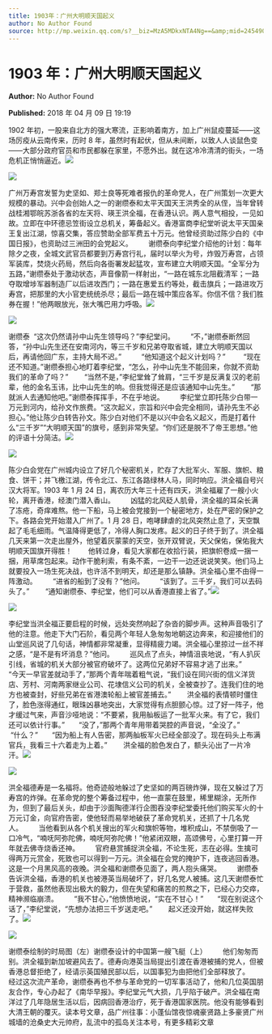 ```yaml
---
title: 1903年：广州大明顺天国起义
author: No Author Found
source: http://mp.weixin.qq.com/s?__biz=MzA5MDkxNTA4Ng==&amp;mid=2454907005&amp;idx=1&amp;sn=ad2c8f39cd2459cd07a338af17ee8be8&amp;chksm=87a2201cb0d5a90ac645f100e7042c22f6705ffd6964e7f5ba0754644d04e923681bb047a2b6#rd
---
```


# 1903 年：广州大明顺天国起义

**Author:** No Author Found

**Published:** 2018 年 04 月 09 日 19:19

1902 年初，一股来自北方的强大寒流，正影响着南方，加上广州鼠疫蔓延——这场厉疫从云南传来，历时 8 年，虽然时有起伏，但从未间断，以致人人谈鼠色变——大部分政府官员和市民都躲在家里，不愿外出。就在这冷冷清清的街头，一场危机正悄悄逼近。![](https://mmbiz.qpic.cn/mmbiz_jpg/PJWG74pLsMaLKGVtvYEiaRkDCibkJVfnRxMsHiato4Eia9jwB4KJpQ427kqDNDw9YNYJKCaQjIRf8A7r0q4tlUbmMg/640?wx_fmt=jpeg)

![](https://mmbiz.qpic.cn/mmbiz_png/PJWG74pLsMaLKGVtvYEiaRkDCibkJVfnRxBsmjKQq5Hnckkn3aL7SZgZ5e18CPBKuQLMPgDVXeQg9fZP29sZMasQ/640?wx_fmt=png)

广州万寿宫发誓为史坚如、郑士良等死难者报仇的革命党人，在广州策划一次更大规模的暴动。兴中会创始人之一的谢缵泰和太平天国天王洪秀全的从侄，当年曾转战桂湘鄂皖苏浙各省的左天将、瑛王洪全福，在香港认识。两人意气相投，一见如故。立即在中环德忌笠街设立总机关，筹备起义。香港富商李纪堂听说太平天国亲王复出江湖，惊喜交集，答应赞助全部军费五十万元。他曾经资助过陈少白的《中国日报》，也资助过三洲田的会党起义。        谢缵泰向李纪堂介绍他的计划：每年除夕之夜，全城文武官员都要到万寿宫行礼，届时以举火为号，炸毁万寿宫，占领军装库，焚烧火药局，然后向各衙署发起猛攻，宣布建立大明顺天国。“全军分为五路，”谢缵泰处于激动状态，声音像箭一样射出，“一路在城东北阻截清军；一路夺取增埗军器制造厂以后进攻西门；一路在惠爱五约等处，截击旗兵；一路进攻万寿宫，把那里的大小官吏统统杀尽；最后一路在城中策应各军。你信不信？我们胜券在握！”他两眼放光，张大嘴巴用力呼吸。![](https://mmbiz.qpic.cn/mmbiz_jpg/PJWG74pLsMaLKGVtvYEiaRkDCibkJVfnRx3FibptamcZpGhoX43BZVLicDzmaAQF04cd4eRon4jKxrD7P6LAg5Twvw/640?wx_fmt=jpeg)

![](https://mmbiz.qpic.cn/mmbiz_png/PJWG74pLsMaLKGVtvYEiaRkDCibkJVfnRxBsmjKQq5Hnckkn3aL7SZgZ5e18CPBKuQLMPgDVXeQg9fZP29sZMasQ/640?wx_fmt=png)

谢缵泰  “这次仍然请孙中山先生领导吗？”李纪堂问。        “不，”谢缵泰断然回答，“孙中山先生还在安南河内，等三千岁和兄弟夺取省城，建立大明顺天国以后，再请他回广东，主持大局不迟。”          “他知道这个起义计划吗？”         “现在还不知道。”谢缵泰担心地盯着李纪堂，“怎么，孙中山先生不能回来，你就不资助我们的革命了吗？”        “当然不是，”李纪堂耸了耸肩，“三千岁是反满复汉的老前辈，他的金名玉讳，比中山先生的响。但我觉得还是应该通知中山先生。”        “那就派人去通知他吧。”谢缵泰挥挥手，不在乎地说。        李纪堂立即托陈少白带一万元到河内，给孙文作旅费。“这次起义，宗旨和兴中会完全相同，请孙先生不必担心。”他让陈少白转告孙文。陈少白对他们不是以兴中会名义起义，而是打着什么“三千岁”“大明顺天国”的旗号，感到非常失望。“你们还是脱不了帝王思想。”他的评语十分简洁。![](https://mmbiz.qpic.cn/mmbiz_jpg/PJWG74pLsMaLKGVtvYEiaRkDCibkJVfnRxOxF1wMf63Agt67TF7BSx7IIDfDalRiadjWgovSh66TsviaNMtFRvriaLA/640?wx_fmt=jpeg)

![](https://mmbiz.qpic.cn/mmbiz_png/PJWG74pLsMaLKGVtvYEiaRkDCibkJVfnRxBsmjKQq5Hnckkn3aL7SZgZ5e18CPBKuQLMPgDVXeQg9fZP29sZMasQ/640?wx_fmt=png)

陈少白会党在广州城内设立了好几个秘密机关，贮存了大批军火、军服、旗帜、粮食、饼干；并飞檄江湖，传令北江、东江各路绿林人马，同时响应。洪全福自号兴汉大将军。1903 年 1 月 24 日，离农历大年三十还有四天，洪全福雇了一艘小火轮，离开香港，经澳门潜入香山。        凶猛的北风砭人肌骨，洪全福的耳朵长满了冻疮，奇痒难熬。他一下船，马上被会党接到一个秘密地方，处在严密的保护之下。各路会党开始潜入广州了。1 月 28 日，咆哮肆虐的北风突然止息了，天空飘起了毛毛细雨。气温降得更低了，冷得人胸口发疼。起义的日子终于到了。洪全福几天来第一次走出屋外，他望着灰蒙蒙的天空，张开双臂说，天父保佑，保佑我大明顺天国旗开得胜！        他转过身，看见大家都在收拾行装，把旗帜卷成一捆一捆，用草席包起来。动作干脆利索，有条不紊，一边干一边还说说笑笑。他们马上就要投入一场生死决战，也许活不到明天，却还是那么镇静。洪全福心里不由得一阵激动。        “进省的船到了没有？”他问。        “该到了。三千岁，我们可以去码头了。”        “通知谢缵泰、李纪堂，他们可以从香港直接上省了。”![](https://mmbiz.qpic.cn/mmbiz_jpg/PJWG74pLsMaLKGVtvYEiaRkDCibkJVfnRx2R5V6fc0umXTibP3cTxNb6Sia0ibKR89txmFsdkcH3suADibFzKdmzPymQ/640?wx_fmt=jpeg)

![](https://mmbiz.qpic.cn/mmbiz_png/PJWG74pLsMaLKGVtvYEiaRkDCibkJVfnRxBsmjKQq5Hnckkn3aL7SZgZ5e18CPBKuQLMPgDVXeQg9fZP29sZMasQ/640?wx_fmt=png)

李纪堂当洪全福正要启程的时候，远处突然响起了杂沓的脚步声。这种声音吸引了他的注意。他走下大门石阶，看见两个年轻人急匆匆地朝这边奔来，和迎接他们的山堂巡风说了几句话，神情都非常凝重，显得精疲力竭。洪全福心里掠过一丝不祥之感，“是不是有坏消息？”他问。        巡风点了点头，神情沮丧地说，“有人扒灰引线，省城的机关大部分被官府破坏了。这两位兄弟好不容易才逃了出来。”        “今天一早官差就动手了，”那两个青年喘着粗气说，“我们设在同兴街的信义洋货店、芳村、河南两家继业公司、花埭信义公司的机关，全被查抄了。连我们住的地方也被查封，好些兄弟在省港澳轮船上被官差捕去。”        洪全福的表情顿时僵住了，脸色涨得通红，眼珠凶暴地突出，大家觉得有点胆颤心惊。过了好一阵子，他才缓过气来，声音沙哑地说：“不要紧，我用舢板运了一批军火来。有了它，我们还可以依计行事。”       “没了，”那两个青年用带着哭腔的声音说，“全没了。”       “什么？”       “因为船上有人告密，那两舢板军火已经全部没了。现在码头上布满官兵，我看三十六着走为上着。”        洪全福的脸色发白了，额头沁出了一片冷汗。![](https://mmbiz.qpic.cn/mmbiz_jpg/PJWG74pLsMaLKGVtvYEiaRkDCibkJVfnRxA3icAek70plOOoMpfhuX9feHqTL3fGIbicp0eD4ibL7wsyrVTa9rUyhjQ/640?wx_fmt=jpeg)

![](https://mmbiz.qpic.cn/mmbiz_png/PJWG74pLsMaLKGVtvYEiaRkDCibkJVfnRxBsmjKQq5Hnckkn3aL7SZgZ5e18CPBKuQLMPgDVXeQg9fZP29sZMasQ/640?wx_fmt=png)

洪全福德寿是一名福将。他奇迹般地躲过了史坚如的两百磅炸弹，现在又躲过了万寿宫的炸弹。在革命党的整个筹备过程中，他一直蒙在鼓里，稀里糊涂，无所作为，但到了最后关头，却由于沙面陶德洋行企图吞没李纪堂委托他们购买军火的十万元订金，向官府告密，使他轻而易举地破获了革命党机关，还抓了十几名党人。        当他看到从各个机关搜出的军火和旗帜等物，堆积成山，不禁倒吸了一口冷气，“喃呒阿弥陀佛，喃呒阿弥陀佛！”他紧闭双眼，高颂佛号，心里打算一开年就去佛寺烧香还神。        官府悬赏捕捉洪全福，不论生死，志在必得。生擒可得两万元赏金，死致也可以得到一万元。洪全福在会党的掩护下，连夜逃回香港。这是一个月黑风高的夜晚。洪全福和谢缵泰见面了，两人抱头痛哭。        谢缵泰告诉洪全福，香港的机关也被港英当局破坏了，好几名党人被捕。这几天谢缵泰忙于营救，虽然他表现出极大的毅力，但在失望和痛苦的煎熬之下，已经心力交瘁，精神濒临崩溃。        “我不甘心，”他愤愤地说，“实在不甘心！”       “现在别说这个话了，”李纪堂说，“先想办法把三千岁送走吧。”        起义还没开始，就这样失败了。![](https://mmbiz.qpic.cn/mmbiz_jpg/PJWG74pLsMaLKGVtvYEiaRkDCibkJVfnRxwM0nSfUT60vqGyII3CbZwDQMqZBTWMjtHqVB9IuHckpRR9dEBGh25w/640?wx_fmt=jpeg)

![](https://mmbiz.qpic.cn/mmbiz_jpg/PJWG74pLsMaLKGVtvYEiaRkDCibkJVfnRx61GKQSFKuHGDHwyria2XStmq951YAWFaicmuU5qQ8viaibiaiaaBhY70jyjQ/640?wx_fmt=jpeg)

谢缵泰绘制的时局图（左）谢缵泰设计的中国第一艘飞艇（上）        他们匆匆而别。洪全福到新加坡避风去了。德寿向港英当局提出引渡在香港被捕的党人，但被香港总督拒绝了，经请示英国殖民部以后，以国事犯为由把他们全部释放了。        经过这次流产革命，谢缵泰再也不参与革命党的一切军事活动了，他和几位英国朋友合作，专心办起了《南华早报》。李纪堂元气大损，几乎陷于破产。洪全福在南洋过了几年隐居生活以后，因病回香港治疗，死于香港国家医院。他没有能够看到大清王朝的覆灭。读本号文章，品广州往事：小蓬仙馆夜惊魂豪贤路上多豪贤广州城墙的沧桑史大元帅府，乱流中的孤岛关注本号，有更多精彩文章
